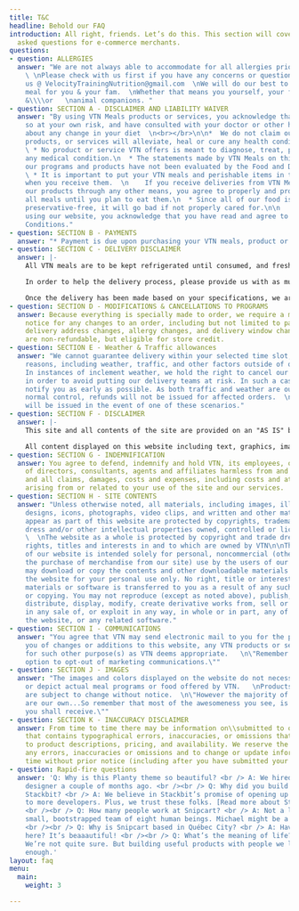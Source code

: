 ```yaml
---
title: T&C
headline: Behold our FAQ
introduction: All right, friends. Let’s do this. This section will cover basic, frequently
  asked questions for e-commerce merchants.
questions:
- question: ALLERGIES
  answer: "We are not always able to accommodate for all allergies prior to your order.
    \ \nPlease check with us first if you have any concerns or questions by contacting
    us @ VelocityTrainingNutrition@gmail.com  \nWe will do our best to craft the perfect
    meal for you & your fam.  \nWhether that means you yourself, your friends, relatives
    &\\\\or   \nanimal companions. "
- question: SECTION A - DISCLAIMER AND LIABILITY WAIVER
  answer: "By using VTN Meals products or services, you acknowledge that you are doing
    so at your own risk, and have consulted with your doctor or other health professional
    about any change in your diet  \n<br></br>\n\n*  We do not claim our meal program,
    products, or services will alleviate, heal or cure any health condition or symptom.\n
    \ * No product or service VTN offers is meant to diagnose, treat, prevent or cure
    any medical condition.\n  * The statements made by VTN Meals on this website and
    our programs and products have not been evaluated by the Food and Drug Administration.\n
    \ * It is important to put your VTN meals and perishable items in the refrigerator
    when you receive them.  \n    If you receive deliveries from VTN Meals or receive
    our products through any other means, you agree to properly and promptly refrigerate
    all meals until you plan to eat them.\n  * Since all of our food is fresh and
    preservative-free, it will go bad if not properly cared for.\n\n    Finally, by
    using our website, you acknowledge that you have read and agree to our Terms &
    Conditions."
- question: SECTION B - PAYMENTS
  answer: "* Payment is due upon purchasing your VTN meals, product or program online, and prior to the delivery of any products"
- question: SECTION C - DELIVERY DISCLAIMER
  answer: |-
    All VTN meals are to be kept refrigerated until consumed, and freshness cannot be not guaranteed past the 3rd day upon receipt. It is up to the client to maintain freshness once received. We will do our best to deliver your meals to you in accordance with your specifications. However, if you are not home to receive the order or there is no safe place to leave it, we will bring your order back to our kitchen. We cannot guarantee a re-delivery.

    In order to help the delivery process, please provide us with as much information as you can to help us locate your home, business or apartment. We will not be liable if unclear delivery information causes you to miss your order.

    Once the delivery has been made based on your specifications, we are no longer responsible for any damage or delay on part of other persons, circumstances, or for the security of its contents. If you think the contents have been tampered with, please let us know as soon as possible so we can find a more suitable arrangement for the next delivery.
- question: SECTION D - MODIFICATIONS & CANCELLATIONS TO PROGRAMS
  answer: Because everything is specially made to order, we require a minimum of 48-hours
    notice for any changes to an order, including but not limited to paused delivery,
    delivery address changes, allergy changes, and delivery window changes. Purchases
    are non-refundable, but eligible for store credit.
- question: SECTION E - Weather & Traffic allowances
  answer: "We cannot guarantee delivery within your selected time slot, due to many
    reasons, including weather, traffic, and other factors outside of our control.
    In instances of inclement weather, we hold the right to cancel our deliveries
    in order to avoid putting our delivery teams at risk. In such a case, we will
    notify you as early as possible. As both traffic and weather are outside of VTN's
    normal control, refunds will not be issued for affected orders.  \n Store credit
    will be issued in the event of one of these scenarios."
- question: SECTION F - DISCLAIMER
  answer: |-
    This site and all contents of the site are provided on an "AS IS" basis without warranties of any kind, either express or implied, including without limitation warranties of title or implied warranties of merchantability or fitness for a particular purpose. You acknowledge, by your use of the site, that your use of the site is at your sole risk, and that VTN shall not be liable for any damages of any kind related to your use of this site and our services.

    All content displayed on this website including text, graphics, images and other material is not intended to be a substitute for professional medical advice, diagnosis or treatment. Always seek the expert advice of your nutritionist, physician or other qualified health provider with questions you may have regarding a medical diagnosis or condition. Information and resources found on this website are based on the opinions of the creator and should not be used to make health changes or to determine a diet. This information is not intended to be a promise of benefits, a legal warranty or a guarantee of any health results to be achieved. The United States Food and Drug Administration (“FDA”) has not evaluated any statement, claim, or representation made on or accessible from this website. No food, product or service mentioned on, or available from or through this page is intended to diagnose, treat, cure or prevent disease.
- question: SECTION G - INDEMNIFICATION
  answer: You agree to defend, indemnify and hold VTN, its employees, officers, board
    of directors, consultants, agents and affiliates harmless from and against any
    and all claims, damages, costs and expenses, including costs and attorney’ fees,
    arising from or related to your use of the site and our services.
- question: SECTION H - SITE CONTENTS
  answer: "Unless otherwise noted, all materials, including images, illustrations,
    designs, icons, photographs, video clips, and written and other materials that
    appear as part of this website are protected by copyrights, trademarks, trade
    dress and/or other intellectual properties owned, controlled or licensed to VTN.
    \  \nThe website as a whole is protected by copyright and trade dress, all worldwide
    rights, titles and interests in and to which are owned by VTN\n\nThe contents
    of our website is intended solely for personal, noncommercial (other than for
    the purchase of merchandise from our site) use by the users of our website. You
    may download or copy the contents and other downloadable materials displayed on
    the website for your personal use only. No right, title or interest in any downloaded
    materials or software is transferred to you as a result of any such downloading
    or copying. You may not reproduce (except as noted above), publish, transmit,
    distribute, display, modify, create derivative works from, sell or participate
    in any sale of, or exploit in any way, in whole or in part, any of the contents,
    the website, or any related software."
- question: SECTION I - COMMUNICATIONS
  answer: "You agree that VTN may send electronic mail to you for the purpose of advising
    you of changes or additions to this website, any VTN products or services, or
    for such other purpose(s) as VTN deems appropriate.   \n\"Remember you have the
    option to opt-out of marketing communications.\""
- question: SECTION J - IMAGES
  answer: "The images and colors displayed on the website do not necessarily represent
    or depict actual meal programs or food offered by VTN.   \nProducts and meals
    are subject to change without notice.  \n\"However the majority of our images
    are our own...So remember that most of the awesomeness you see, is the awesomeness
    you shall receive.\""
- question: SECTION K - INACCURACY DISCLAIMER
  answer: From time to time there may be information on\\submitted to our website
    that contains typographical errors, inaccuracies, or omissions that may relate
    to product descriptions, pricing, and availability. We reserve the right to correct
    any errors, inaccuracies or omissions and to change or update information at any
    time without prior notice (including after you have submitted your order).
- question: Rapid-fire questions
  answer: 'Q: Why is this Planty theme so beautiful? <br /> A: We hired our first
    designer a couple of months ago. <br /><br /> Q: Why did you build a theme for
    Stackbit? <br /> A: We believe in Stackbit’s promise of opening up the JAMstack
    to more developers. Plus, we trust these folks. [Read more about Stackbit](http://bit.ly/2YAvGix).
    <br /><br /> Q: How many people work at Snipcart? <br /> A: Not a lot! We’re a
    small, bootstrapped team of eight human beings. Michael might be a robot, though.
    <br /><br /> Q: Why is Snipcart based in Québec City? <br /> A: Have you been
    here? It’s beaaautiful! <br /><br /> Q: What’s the meaning of life? <br /> A:
    We’re not quite sure. But building useful products with people we love feels meaningful
    enough.'
layout: faq
menu:
  main:
    weight: 3

---
```


